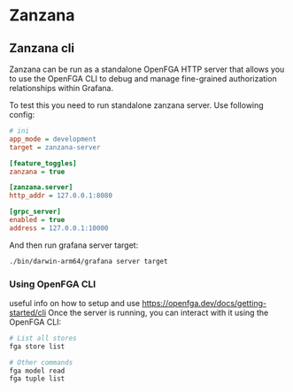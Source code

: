 # Zanzana

## Zanzana cli
Zanzana can be run as a standalone OpenFGA HTTP server that allows you to use the OpenFGA CLI to debug and manage fine-grained authorization relationships within Grafana.

To test this you need to run standalone zanzana server. Use following config:

```ini
# ini
app_mode = development
target = zanzana-server

[feature_toggles]
zanzana = true

[zanzana.server]
http_addr = 127.0.0.1:8080

[grpc_server]
enabled = true
address = 127.0.0.1:10000
```

And then run grafana server target:

```bash
./bin/darwin-arm64/grafana server target
```

### Using OpenFGA CLI

useful info on how to setup and use https://openfga.dev/docs/getting-started/cli
Once the server is running, you can interact with it using the OpenFGA CLI:

```bash
# List all stores
fga store list

# Other commands
fga model read
fga tuple list
```
